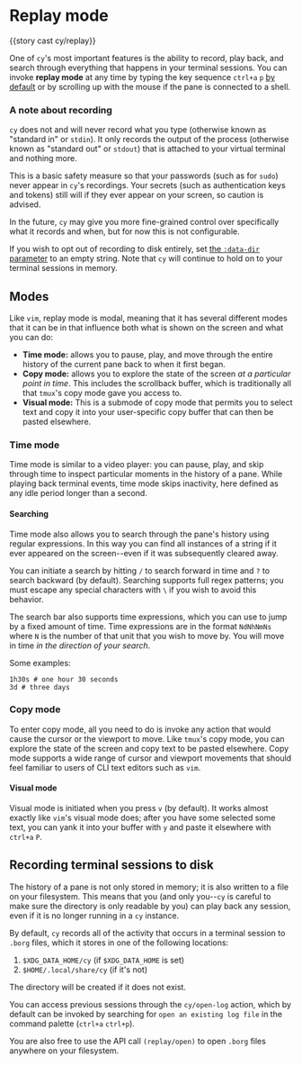 # Replay mode

{{story cast cy/replay}}

One of `cy`'s most important features is the ability to record, play back, and search through everything that happens in your terminal sessions. You can invoke **replay mode** at any time by typing the key sequence `ctrl+a` `p` [by default](./default-keys.md#general) or by scrolling up with the mouse if the pane is connected to a shell.

### A note about recording

`cy` does not and will never record what you type (otherwise known as "standard in" or `stdin`). It only records the output of the process (otherwise known as "standard out" or `stdout`) that is attached to your virtual terminal and nothing more.

This is a basic safety measure so that your passwords (such as for `sudo`) never appear in `cy`'s recordings. Your secrets (such as authentication keys and tokens) still will if they ever appear on your screen, so caution is advised.

In the future, `cy` may give you more fine-grained control over specifically what it records and when, but for now this is not configurable.

If you wish to opt out of recording to disk entirely, set [the `:data-dir` parameter](./parameters.md#default-parameters) to an empty string. Note that `cy` will continue to hold on to your terminal sessions in memory.

## Modes

Like `vim`, replay mode is modal, meaning that it has several different modes that it can be in that influence both what is shown on the screen and what you can do:

- **Time mode:** allows you to pause, play, and move through the entire history of the current pane back to when it first began.
- **Copy mode:** allows you to explore the state of the screen _at a particular point in time_. This includes the scrollback buffer, which is traditionally all that `tmux`'s copy mode gave you access to.
- **Visual mode:** This is a submode of copy mode that permits you to select text and copy it into your user-specific copy buffer that can then be pasted elsewhere.

### Time mode

Time mode is similar to a video player: you can pause, play, and skip through time to inspect particular moments in the history of a pane. While playing back terminal events, time mode skips inactivity, here defined as any idle period longer than a second.

#### Searching

Time mode also allows you to search through the pane's history using regular expressions. In this way you can find all instances of a string if it ever appeared on the screen--even if it was subsequently cleared away.

You can initiate a search by hitting `/` to search forward in time and `?` to search backward (by default). Searching supports full regex patterns; you must escape any special characters with `\` if you wish to avoid this behavior.

The search bar also supports time expressions, which you can use to jump by a fixed amount of time. Time expressions are in the format `NdNhNmNs` where `N` is the number of that unit that you wish to move by. You will move in time _in the direction of your search_.

Some examples:

```janet
1h30s # one hour 30 seconds
3d # three days
```

### Copy mode

To enter copy mode, all you need to do is invoke any action that would cause the cursor or the viewport to move. Like `tmux`'s copy mode, you can explore the state of the screen and copy text to be pasted elsewhere. Copy mode supports a wide range of cursor and viewport movements that should feel familiar to users of CLI text editors such as `vim`.

#### Visual mode

Visual mode is initiated when you press `v` (by default). It works almost exactly like `vim`'s visual mode does; after you have some selected some text, you can yank it into your buffer with `y` and paste it elsewhere with `ctrl+a` `P`.

## Recording terminal sessions to disk

The history of a pane is not only stored in memory; it is also written to a file on your filesystem. This means that you (and only you--`cy` is careful to make sure the directory is only readable by you) can play back any session, even if it is no longer running in a `cy` instance.

By default, `cy` records all of the activity that occurs in a terminal session to `.borg` files, which it stores in one of the following locations:

1.  `$XDG_DATA_HOME/cy` (if `$XDG_DATA_HOME` is set)
1.  `$HOME/.local/share/cy` (if it's not)

The directory will be created if it does not exist.

You can access previous sessions through the `cy/open-log` action, which by default can be invoked by searching for `open an existing log file` in the command palette (`ctrl+a` `ctrl+p`).

You are also free to use the API call `(replay/open)` to open `.borg` files anywhere on your filesystem.
